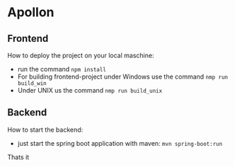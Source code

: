 # Apollon

## Frontend
How to deploy the project on your local maschine: 

- run the command `npm install` 
- For building frontend-project under Windows use the command `nmp run build_win`
- Under UNIX us the command `nmp run build_unix`


## Backend
How to start the backend:

- just start the spring boot application with maven: `mvn spring-boot:run` 

Thats it

